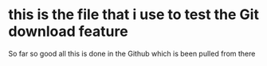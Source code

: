 # this is the file that i use to test the Git download feature
So far so good
all this is done in the Github which is been pulled from there
